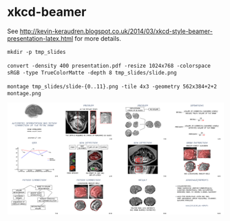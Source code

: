 xkcd-beamer
===========

See http://kevin-keraudren.blogspot.co.uk/2014/03/xkcd-style-beamer-presentation-latex.html for more details.

    mkdir -p tmp_slides
    
    convert -density 400 presentation.pdf -resize 1024x768 -colorspace sRGB -type TrueColorMatte -depth 8 tmp_slides/slide.png
    
    montage tmp_slides/slide-{0..11}.png -tile 4x3 -geometry 562x384+2+2  montage.png

<img src="montage.png" width="800">